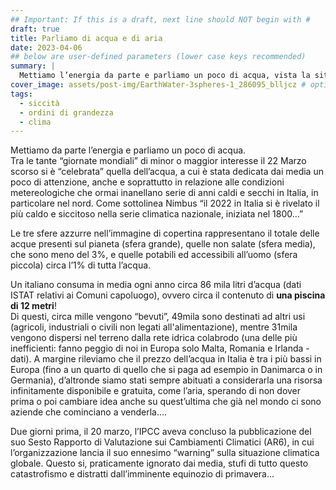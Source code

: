 ```yaml
---
## Important: If this is a draft, next line should NOT begin with #
draft: true
title: Parliamo di acqua e di aria
date: 2023-04-06
## below are user-defined parameters (lower case keys recommended)
summary: |
  Mettiamo l’energia da parte e parliamo un poco di acqua, vista la situazione estremamente siccitosa… Quanta acqua consumiamo? Quanta ce n’è? Quanta ne buttiamo via?
cover_image: assets/post-img/EarthWater-3spheres-1_286095_blljcz # optional
tags:
  - siccità
  - ordini di grandezza
  - clima
---
```


Mettiamo da parte l’energia e parliamo un poco di acqua.  
Tra le tante “giornate mondiali” di minor o maggior interesse il 22 Marzo scorso si è “celebrata” quella dell’acqua, a cui è stata dedicata dai media un poco di attenzione, anche e soprattutto in relazione alle condizioni metereologiche che ormai inanellano serie di anni caldi e secchi in Italia, in particolare nel nord. Come sottolinea Nimbus “il 2022 in Italia si è rivelato il più caldo e siccitoso nella serie climatica nazionale, iniziata nel 1800…”

Le tre sfere azzurre nell’immagine di copertina rappresentano il totale delle acque presenti sul pianeta (sfera grande), quelle non salate (sfera media), che sono meno del 3%, e quelle potabili ed accessibili all’uomo (sfera piccola) circa l’1% di tutta l’acqua.

Un italiano consuma in media ogni anno circa 86 mila litri d’acqua (dati ISTAT relativi ai Comuni capoluogo), ovvero circa il contenuto di **una piscina di 12 metri**!   
Di questi, circa mille vengono “bevuti”, 49mila sono destinati ad altri usi (agricoli, industriali o civili non legati all'alimentazione), mentre 31mila vengono dispersi nel terreno dalla rete idrica colabrodo (una delle più inefficienti: fanno peggio di noi in Europa solo Malta, Romania e Irlanda - dati). A margine rileviamo che il prezzo dell’acqua in Italia è tra i più bassi in Europa (fino a un quarto di quello che si paga ad esempio in Danimarca o in Germania), d’altronde siamo stati sempre abituati a considerarla una risorsa infinitamente disponibile e gratuita, come l’aria, sperando di non dover prima o poi cambiare idea anche su quest’ultima che già nel mondo ci sono aziende che cominciano a venderla….

Due giorni prima, il 20 marzo, l’IPCC aveva concluso la pubblicazione del suo Sesto Rapporto di Valutazione sui Cambiamenti Climatici (AR6), in cui l’organizzazione lancia il suo ennesimo “warning” sulla situazione climatica globale. Questo si, praticamente ignorato dai media, stufi di tutto questo catastrofismo e distratti dall’imminente equinozio di primavera...   


<!--
  created 2023-04-06 06:11:23.587297 +0200 CEST m=+0.116595168
-->